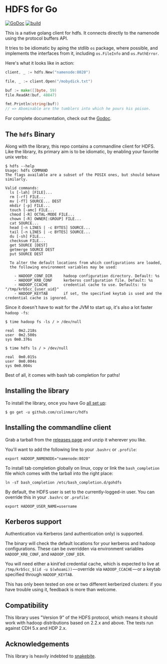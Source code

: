 HDFS for Go
===========

[![GoDoc](https://godoc.org/github.com/colinmarc/hdfs/web?status.svg)](https://godoc.org/github.com/colinmarc/hdfs) [![build](https://travis-ci.org/colinmarc/hdfs.svg?branch=master)](https://travis-ci.org/colinmarc/hdfs)

This is a native golang client for hdfs. It connects directly to the namenode using
the protocol buffers API.

It tries to be idiomatic by aping the stdlib `os` package, where possible, and
implements the interfaces from it, including `os.FileInfo` and `os.PathError`.

Here's what it looks like in action:

```go
client, _ := hdfs.New("namenode:8020")

file, _ := client.Open("/mobydick.txt")

buf := make([]byte, 59)
file.ReadAt(buf, 48847)

fmt.Println(string(buf))
// => Abominable are the tumblers into which he pours his poison.
```

For complete documentation, check out the [Godoc][1].

The `hdfs` Binary
-----------------

Along with the library, this repo contains a commandline client for HDFS. Like
the library, its primary aim is to be idiomatic, by enabling your favorite unix
verbs:


    $ hdfs --help
    Usage: hdfs COMMAND
    The flags available are a subset of the POSIX ones, but should behave similarly.

    Valid commands:
      ls [-lah] [FILE]...
      rm [-rf] FILE...
      mv [-fT] SOURCE... DEST
      mkdir [-p] FILE...
      touch [-amc] FILE...
      chmod [-R] OCTAL-MODE FILE...
      chown [-R] OWNER[:GROUP] FILE...
      cat SOURCE...
      head [-n LINES | -c BYTES] SOURCE...
      tail [-n LINES | -c BYTES] SOURCE...
      du [-sh] FILE...
      checksum FILE...
      get SOURCE [DEST]
      getmerge SOURCE DEST
      put SOURCE DEST
      
      To alter the default locations from which configurations are loaded, 
      the following environment variables may be used:

        - HADOOP_CONF_DIR     hadoop configuration directory. Default: %s
        - HADOOP_KRB_CONF     kerberos configuration file. Default: %s
        - HADOOP_CCACHE       credential cache to use. Defaults: to "/tmp/krb5cc_{user_uid}"
        - HADOOP_KEYTAB       if set, the specified keytab is used and the credential cache is ignored.

Since it doesn't have to wait for the JVM to start up, it's also a lot faster
`hadoop -fs`:

    $ time hadoop fs -ls / > /dev/null

    real  0m2.218s
    user  0m2.500s
    sys 0m0.376s

    $ time hdfs ls / > /dev/null

    real  0m0.015s
    user  0m0.004s
    sys 0m0.004s

Best of all, it comes with bash tab completion for paths!

Installing the library
----------------------

To install the library, once you have Go [all set up][2]:

    $ go get -u github.com/colinmarc/hdfs

Installing the commandline client
---------------------------------

Grab a tarball from the [releases page](https://github.com/colinmarc/hdfs/releases)
and unzip it wherever you like.

You'll want to add the following line to your `.bashrc` or `.profile`:

    export HADOOP_NAMENODE="namenode:8020"

To install tab completion globally on linux, copy or link the `bash_completion`
file which comes with the tarball into the right place:

    ln -sT bash_completion /etc/bash_completion.d/gohdfs

By default, the HDFS user is set to the currently-logged-in user. You can
override this in your `.bashrc` or `.profile`:

    export HADOOP_USER_NAME=username


Kerberos support
----------------
Authentication via Kerberos (and authentication only) is supported.

The binary will check the default locations for your kerberos and hadoop configurations. These can be overridden via environment variables `HADOOP_KRB_CONF`, and `HADOOP_CONF_DIR`.

You will need either a kinit’ed credential cache, which is expected to live at `/tmp/krb5cc_$(id -u $(whoami))` — override via `HADOOP_CCACHE` — or a keytab specified through `HADOOP_KEYTAB`.

This has only been tested on one or two different kerberized clusters: if you have trouble using it, feedback is more than welcome.



Compatibility
-------------

This library uses "Version 9" of the HDFS protocol, which means it should work
with hadoop distributions based on 2.2.x and above. The tests run against CDH
5.x and HDP 2.x.

Acknowledgements
----------------

This library is heavily indebted to [snakebite][3].

[1]: https://godoc.org/github.com/colinmarc/hdfs
[2]: https://golang.org/doc/install
[3]: https://github.com/spotify/snakebite
